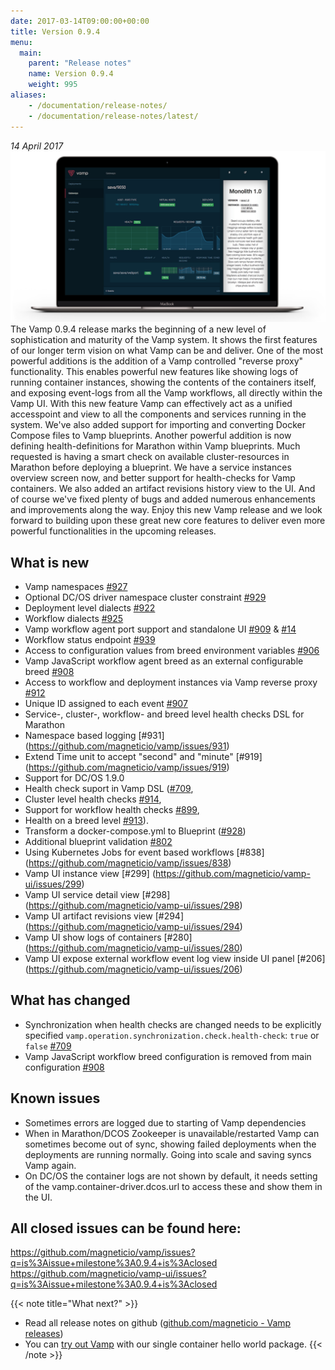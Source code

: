 ```yaml
---
date: 2017-03-14T09:00:00+00:00
title: Version 0.9.4
menu:
  main:
    parent: "Release notes"
    name: Version 0.9.4
    weight: 995
aliases:
    - /documentation/release-notes/
    - /documentation/release-notes/latest/
---
```


_14 April 2017_
![](/images/screens/v094/VAMP-dark-laptop-v094-hero.png)
The Vamp 0.9.4 release marks the beginning of a new level of sophistication and maturity of the Vamp system. It shows the first features of our longer term vision on what Vamp can be and deliver. One of the most powerful additions is the addition of a Vamp controlled "reverse proxy" functionality. This enables powerful new features like showing logs of running container instances, showing the contents of the containers itself, and exposing event-logs from all the Vamp workflows, all directly within the Vamp UI. With this new feature Vamp can effectively act as a unified accesspoint and view to all the components and services running in the system. We've also added support for importing and converting Docker Compose files to Vamp blueprints. Another powerful addition is now defining health-definitions for Marathon within Vamp blueprints. Much requested is having a smart check on available cluster-resources in Marathon before deploying a blueprint. We have a service instances overview screen now, and better support for health-checks for Vamp containers. We also added an artifact revisions history view to the UI. And of course we've fixed plenty of bugs and added numerous enhancements and improvements along the way. Enjoy this new Vamp release and we look forward to building upon these great new core features to deliver even more powerful functionalities in the upcoming releases.  

## What is new
* Vamp namespaces [#927](https://github.com/magneticio/vamp/issues/927)
* Optional DC/OS driver namespace cluster constraint [#929](https://github.com/magneticio/vamp/issues/929)
* Deployment level dialects [#922](https://github.com/magneticio/vamp/issues/922)
* Workflow dialects [#925](https://github.com/magneticio/vamp/issues/925)
* Vamp workflow agent port support and standalone UI [#909](https://github.com/magneticio/vamp/issues/909) & [#14](https://github.com/magneticio/vamp-workflow-agent/issues/14)
* Workflow status endpoint [#939](https://github.com/magneticio/vamp/issues/939)
* Access to configuration values from breed environment variables [#906](https://github.com/magneticio/vamp/issues/906)
* Vamp JavaScript workflow agent breed as an external configurable breed [#908](https://github.com/magneticio/vamp/issues/908)
* Access to workflow and deployment instances via Vamp reverse proxy [#912](https://github.com/magneticio/vamp/issues/912)
* Unique ID assigned to each event [#907](https://github.com/magneticio/vamp/issues/907)
* Service-, cluster-, workflow- and breed level health checks DSL for Marathon
* Namespace based logging [#931] (https://github.com/magneticio/vamp/issues/931)
* Extend Time unit to accept "second" and "minute" [#919] (https://github.com/magneticio/vamp/issues/919)
* Support for DC/OS 1.9.0
* Health check suport in Vamp DSL ([#709](https://github.com/magneticio/vamp/issues/709),
* Cluster level health checks [#914](https://github.com/magneticio/vamp/issues/914),
* Support for workflow health checks [#899](https://github.com/magneticio/vamp/issues/899),
* Health on a breed level [#913](https://github.com/magneticio/vamp/issues/913)).
* Transform a docker-compose.yml to Blueprint ([#928](https://github.com/magneticio/vamp/issues/928))
* Additional blueprint validation [#802](https://github.com/magneticio/vamp/issues/802)
* Using Kubernetes Jobs for event based workflows [#838] (https://github.com/magneticio/vamp/issues/838)
* Vamp UI instance view [#299] (https://github.com/magneticio/vamp-ui/issues/299) 
* Vamp UI service detail view [#298] (https://github.com/magneticio/vamp-ui/issues/298)
* Vamp UI artifact revisions view [#294] (https://github.com/magneticio/vamp-ui/issues/294)
* Vamp UI show logs of containers [#280] (https://github.com/magneticio/vamp-ui/issues/280)
* Vamp UI expose external workflow event log view inside UI panel [#206] (https://github.com/magneticio/vamp-ui/issues/206)

## What has changed
* Synchronization when health checks are changed needs to be explicitly specified `vamp.operation.synchronization.check.health-check`: `true` or `false` [#709](https://github.com/magneticio/vamp/issues/709)
* Vamp JavaScript workflow breed configuration is removed from main configuration [#908](https://github.com/magneticio/vamp/issues/908)

## Known issues
* Sometimes errors are logged due to starting of Vamp dependencies
* When in Marathon/DCOS Zookeeper is unavailable/restarted Vamp can sometimes become out of sync, showing failed deployments when the deployments are running normally. Going into scale and saving syncs Vamp again.
* On DC/OS the container logs are not shown by default, it needs setting of the vamp.container-driver.dcos.url to access these and show them in the UI. 

## All closed issues can be found here:
https://github.com/magneticio/vamp/issues?q=is%3Aissue+milestone%3A0.9.4+is%3Aclosed
https://github.com/magneticio/vamp-ui/issues?q=is%3Aissue+milestone%3A0.9.4+is%3Aclosed

{{< note title="What next?" >}}
* Read all release notes on github ([github.com/magneticio - Vamp releases](https://github.com/magneticio/vamp/releases))
* You can [try out Vamp](/documentation/installation/hello-world) with our single container hello world package.
{{< /note >}}
